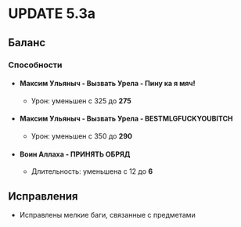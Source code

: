 # UPDATE 5.3a

## Баланс

### Способности

* #### Максим Ульяныч - Вызвать Урела - Пину ка я мяч!
  * Урон: уменьшен с 325 до **275**

* #### Максим Ульяныч - Вызвать Урела - BESTMLGFUCKYOUBITCH
  * Урон: уменьшен с 350 до **290**

* #### Воин Аллаха - ПРИНЯТЬ ОБРЯД
  * Длительность: уменьшена с 12 до **6**

## Исправления

* Исправлены мелкие баги, связанные с предметами
